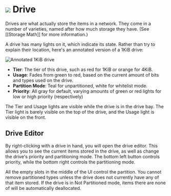 # ![](https://i.imgur.com/FD1n5Gy.gif) Drive

Drives are what actually store the items in a network. They come in a number of varieties, named after how much storage they have. (See [[Storage Math]] for more information.)

A drive has many lights on it, which indicate its state. Rather than try to explain their location, here's an annotated version of a 1KiB drive:

![Annotated 1KiB drive](https://i.imgur.com/CGHlWVK.png)

* **Tier**: The tier of this drive, such as red for 1KiB or orange for 4KiB.
* **Usage**: Fades from green to red, based on the current amount of bits and types used on the drive.
* **Partition Mode**: Teal for unpartitioned, white for whitelist mode.
* **Priority**: All gray for default, varying amounts of green or red lights for low or high priority (respectively)

The Tier and Usage lights are visible while the drive is in the drive bay. The Tier light is barely visible on the top of the drive, and the Usage light is visible on the front.

## Drive Editor
By right-clicking with a drive in hand, you will open the drive editor. This allows you to see the current items stored in the drive, as well as change the drive's priority and partitioning mode. The bottom left button controls priority, while the bottom right controls the partitioning mode.

All the empty slots in the middle of the UI control the partition. You cannot remove partitioned types unless the drive does not currently have any of that item stored. If the drive is in Not Partitioned mode, items there are none of will be automatically deallocated.